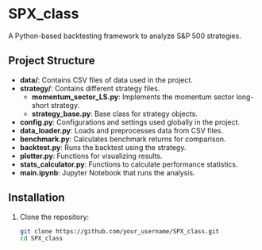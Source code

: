 # SPX_class

A Python-based backtesting framework to analyze S&P 500 strategies.

## Project Structure

- **data/**: Contains CSV files of data used in the project.
- **strategy/**: Contains different strategy files.
  - **momentum_sector_LS.py**: Implements the momentum sector long-short strategy.
  - **strategy_base.py**: Base class for strategy objects.
- **config.py**: Configurations and settings used globally in the project.
- **data_loader.py**: Loads and preprocesses data from CSV files.
- **benchmark.py**: Calculates benchmark returns for comparison.
- **backtest.py**: Runs the backtest using the strategy.
- **plotter.py**: Functions for visualizing results.
- **stats_calculator.py**: Functions to calculate performance statistics.
- **main.ipynb**: Jupyter Notebook that runs the analysis.

## Installation

1. Clone the repository:

   ```sh
   git clone https://github.com/your_username/SPX_class.git
   cd SPX_class
